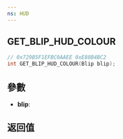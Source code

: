 ```yaml
---
ns: HUD
---
```

## GET_BLIP_HUD_COLOUR

```c
// 0x729B5F1EFBC0AAEE 0xE88B4BC2
int GET_BLIP_HUD_COLOUR(Blip blip);
```


## 參數
* **blip**: 

## 返回值
